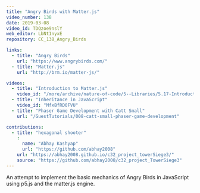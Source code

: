 ```yaml
---
title: "Angry Birds with Matter.js"
video_number: 138
date: 2019-03-08
video_id: TDQzoe9nslY
web_editor: LbNt1nyxE
repository: CC_138_Angry_Birds

links:
  - title: "Angry Birds"
    url: "https://www.angrybirds.com/"
  - title: "Matter.js"
    url: "http://brm.io/matter-js/"

videos:
  - title: "Introduction to Matter.js"
    video_id: "/more/archive/nature-of-code/5--Libraries/5.17-Introduction-to-Matter.js"
  - title: "Inheritance in JavaScript"
    video_id: "MfxBfRD0FVU"
  - title: "Phaser Game Development with Catt Small"
    url: "/GuestTutorials/008-catt-small-phaser-game-development"

contributions:
  - title: "hexagonal shooter"
    :
      name: "Abhay Kashyap"
      url: "https://github.com/abhay2008"
    url: "https://abhay2008.github.io/c32_project_towerSiege3/"
    source: "https://github.com/abhay2008/c32_project_TowerSiege3"
---
```


An attempt to implement the basic mechanics of Angry Birds in JavaScript using p5.js and the matter.js  engine.
